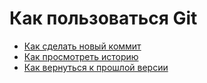 # Как пользоваться Git  
- [Как сделать новый коммит](./commmit_help.md)  
- [Как просмотреть историю](./log_help.md)  
- [Как вернуться к прошлой версии](./reset_help.md)  
